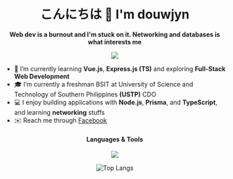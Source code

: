<h1 align="center">こんにちは 🐻 I'm douwjyn</h1>

<p align="center"><strong> Web dev is a burnout and I'm stuck on it. Networking and databases is what interests me</strong></p>

<p align="center">
  <img src="https://github-profile-trophy.vercel.app/?username=Jyn-Tuyor&theme=gruvbox&row=1&column=6"/>
</p>

- 🌱 I’m currently learning **Vue.js**, **Express.js (TS)** and exploring **Full-Stack Web Development**
- 🎓 I’m currently a freshman BSIT at University of Science and Technology of Southern Philippines **(USTP)** CDO
- 💻 I enjoy building applications with **Node.js**, **Prisma**, and **TypeScript**, and learning **networking** stuffs
- ✉️ Reach me through [Facebook](https://www.facebook.com/jo.jyn626)

<h4 align="center">Languages & Tools</h4>
<p align="center">
  <img src="https://skillicons.dev/icons?i=html,css,js,ts,vue,react,nodejs,express,prisma,mysql,python,github,tailwind,c,vscode,postman,laravel,sqlite,vuetify,mongodb&perline=10" />
</p>

<p align="center">
  <img src="https://github-readme-stats.vercel.app/api/top-langs/?username=Jyn-Tuyor&layout=compact&theme=gruvbox" alt="Top Langs" />
</p>

